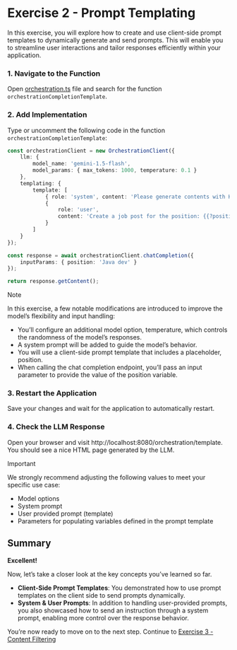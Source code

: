 # Exercise 2 - Prompt Templating

In this exercise, you will explore how to create and use client-side prompt templates to dynamically generate and send prompts. 
This will enable you to streamline user interactions and tailor responses efficiently within your application.

### 1. Navigate to the Function 
Open [orchestration.ts](../app/src/orchestration.ts) file and search for the function `orchestrationCompletionTemplate`.

### 2. Add Implementation
Type or uncomment the following code in the function `orchestrationCompletionTemplate`:

```typescript
const orchestrationClient = new OrchestrationClient({
    llm: {
        model_name: 'gemini-1.5-flash',
        model_params: { max_tokens: 1000, temperature: 0.1 }
    },
    templating: {
        template: [
            { role: 'system', content: 'Please generate contents with HTML tags.' },
            {
                role: 'user',
                content: 'Create a job post for the position: {{?position}}.'
            }
        ]
    }
});

const response = await orchestrationClient.chatCompletion({
    inputParams: { position: 'Java dev' }
});

return response.getContent();
```

> [!NOTE]
> In this exercise, a few notable modifications are introduced to improve the model’s flexibility and input handling:
> - You’ll configure an additional model option, temperature, which controls the randomness of the model’s responses.
> - A system prompt will be added to guide the model’s behavior.
> - You will use a client-side prompt template that includes a placeholder, position.
> - When calling the chat completion endpoint, you’ll pass an input parameter to provide the value of the position variable.

### 3. Restart the Application
Save your changes and wait for the application to automatically restart.

### 4. Check the LLM Response
Open your browser and visit http://localhost:8080/orchestration/template. 
You should see a nice HTML page generated by the LLM.

> [!IMPORTANT]
> We strongly recommend adjusting the following values to meet your specific use case:
> - Model options
> - System prompt
> - User provided prompt (template)
> - Parameters for populating variables defined in the prompt template

## Summary

**Excellent!**

Now, let’s take a closer look at the key concepts you’ve learned so far.
- **Client-Side Prompt Templates**: You demonstrated how to use prompt templates on the client side to send prompts dynamically.
- **System & User Prompts**: In addition to handling user-provided prompts, you also showcased how to send an instruction through a system prompt, enabling more control over the response behavior.

You’re now ready to move on to the next step.
Continue to [Exercise 3 - Content Filtering](../ex3/README.md)
